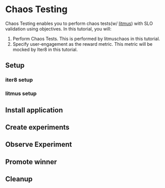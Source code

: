 # Chaos Testing

Chaos Testing enables you to perform chaos tests(w/ [litmus](https://litmuschaos.io/)) with SLO validation using objectives. In this tutorial, you will:

  1. Perform Chaos Tests. This is performed by litmuschaos in this tutorial.
  1. Specify user-engagement as the reward metric. This metric will be mocked by Iter8 in this tutorial.

## Setup
### iter8 setup
### litmus setup

## Install application

## Create experiments

## Observe Experiment

## Promote winner

## Cleanup

